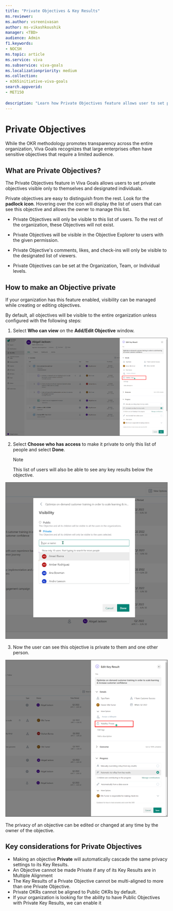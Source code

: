 ```yaml
---
title: "Private Objectives & Key Results"
ms.reviewer: 
ms.author: vsreenivasan
author: ms-vikashkoushik
manager: <TBD>
audience: Admin
f1.keywords:
- NOCSH
ms.topic: article
ms.service: viva
ms.subservice: viva-goals
ms.localizationpriority: medium
ms.collection:  
- m365initiative-viva-goals
search.appverid:
- MET150

description: "Learn how Private Objectives feature allows user to set private objectives visible only to themselves and designated individuals."
---
```


# Private Objectives 

While the OKR methodology promotes transparency across the entire organization, Viva Goals recognizes that large enterprises often have sensitive objectives that require a limited audience.

## What are Private Objectives?

The Private Objectives feature in Viva Goals allows users to set private objectives visible only to themselves and designated individuals.

Private objectives are easy to distinguish from the rest. Look for the **padlock icon**. Hovering over the icon will display the list of users that can see this objective and allows the owner to manage this list.

- Private Objectives will only be visible to this list of users. To the rest of the organization, these Objectives will not exist. 

- Private Objectives will be visible in the Objective Explorer to users with the given permission.

- Private Objective's comments, likes, and check-ins will only be visible to the designated list of viewers.

- Private Objectives can be set at the Organization, Team, or Individual levels.

## How to make an Objective private

If your organization has this feature enabled, visibility can be managed while creating or editing objectives.

By default, all objectives will be visible to the entire organization unless configured with the following steps:

1. Select **Who can view** on the **Add/Edit Objective** window.

![private objective](../media/goals/4/414/a.jpg)

2. Select **Choose who has access** to make it private to only this list of people and select **Done**.

    > [!NOTE]
    > This list of users will also be able to see any key results below the objective.

![list of users](../media/goals/4/414/b.jpg)

3. Now the user can see this objective is private to them and one other person.

![private objectives](../media/goals/4/414/c.jpg)

The privacy of an objective can be edited or changed at any time by the owner of the objective.

## Key considerations for Private Objectives

- Making an objective **Private** will automatically cascade the same privacy settings to its Key Results.
- An Objective cannot be made Private if any of its Key Results are in Multiple Alignment  
- The Key Results of a Private Objective cannot be multi-aligned to more than one Private Objective.
- Private OKRs cannot be aligned to Public OKRs by default.
- If your organization is looking for the ability to have Public Objectives with Private Key Results, we can enable it

